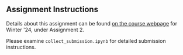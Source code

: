 ## Assignment Instructions
Details about this assignment can be found [on the course webpage](https://courses.cs.washington.edu/courses/cse493g1/24wi/assignments/) for Winter '24, under Assignment 2.


Please examine `collect_submission.ipynb` for detailed submission instructions.